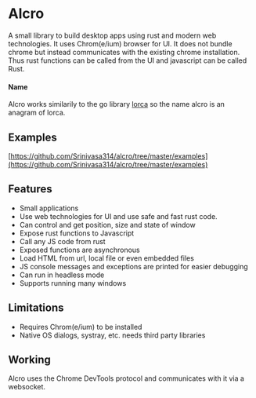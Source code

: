 # Alcro
A small library to build desktop apps using rust and modern web technologies. It uses Chrom(e/ium) browser for UI. It does not bundle chrome but instead communicates with the existing chrome installation.
Thus rust functions can be called from the UI and javascript can be called Rust.

#### Name
Alcro works similarily to the go library [lorca](https://github.com/zserge/lorca) so the name alcro is an anagram of lorca.

## Examples
[https://github.com/Srinivasa314/alcro/tree/master/examples](https://github.com/Srinivasa314/alcro/tree/master/examples)

## Features
* Small applications
* Use web technologies for UI and use safe and fast rust code.
* Can control and get position, size and state of window
* Expose rust functions to Javascript
* Call any JS code from rust
* Exposed functions are asynchronous
* Load HTML from url, local file or even embedded files
* JS console messages and exceptions are printed for easier debugging
* Can run in headless mode
* Supports running many windows

## Limitations
* Requires Chrom(e/ium) to be installed
* Native OS dialogs, systray, etc. needs third party libraries

## Working
Alcro uses the Chrome DevTools protocol and communicates with it via a websocket.
